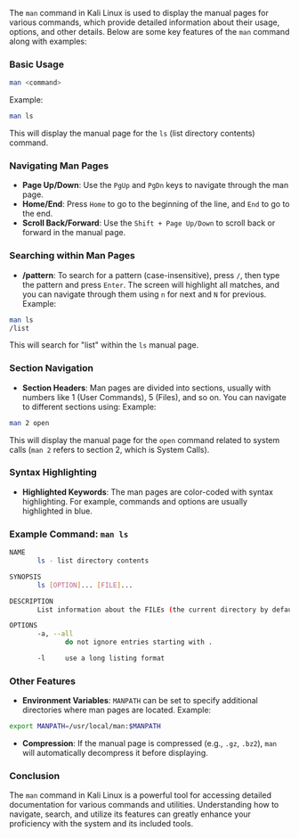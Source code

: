  The `man` command in Kali Linux is used to display the manual pages for various commands, which provide detailed information about their usage, options, and other details. Below are some key features of the `man` command along with examples:

### Basic Usage
```sh
man <command>
```
Example:
```sh
man ls
```
This will display the manual page for the `ls` (list directory contents) command.

### Navigating Man Pages
- **Page Up/Down**: Use the `PgUp` and `PgDn` keys to navigate through the man page.
- **Home/End**: Press `Home` to go to the beginning of the line, and `End` to go to the end.
- **Scroll Back/Forward**: Use the `Shift + Page Up/Down` to scroll back or forward in the manual page.

### Searching within Man Pages
- **/pattern**: To search for a pattern (case-insensitive), press `/`, then type the pattern and press `Enter`. The screen will highlight all matches, and you can navigate through them using `n` for next and `N` for previous.
Example:
```sh
man ls
/list
```
This will search for "list" within the `ls` manual page.

### Section Navigation
- **Section Headers**: Man pages are divided into sections, usually with numbers like 1 (User Commands), 5 (Files), and so on. You can navigate to different sections using:
Example:
```sh
man 2 open
```
This will display the manual page for the `open` command related to system calls (`man 2` refers to section 2, which is System Calls).

### Syntax Highlighting
- **Highlighted Keywords**: The man pages are color-coded with syntax highlighting. For example, commands and options are usually highlighted in blue.

### Example Command: `man ls`
```sh
NAME
       ls - list directory contents

SYNOPSIS
       ls [OPTION]... [FILE]...

DESCRIPTION
       List information about the FILEs (the current directory by default).  Sort entries alphabetically if no ordering option is given.

OPTIONS
       -a, --all
              do not ignore entries starting with .

       -l     use a long listing format
```

### Other Features
- **Environment Variables**: `MANPATH` can be set to specify additional directories where man pages are located.
Example:
```sh
export MANPATH=/usr/local/man:$MANPATH
```
- **Compression**: If the manual page is compressed (e.g., `.gz`, `.bz2`), `man` will automatically decompress it before displaying.

### Conclusion
The `man` command in Kali Linux is a powerful tool for accessing detailed documentation for various commands and utilities. Understanding how to navigate, search, and utilize its features can greatly enhance your proficiency with the system and its included tools.

